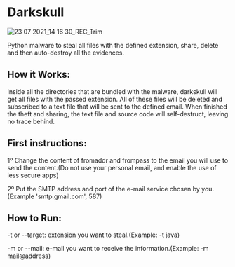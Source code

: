 # Darkskull

![23 07 2021_14 16 30_REC_Trim](https://user-images.githubusercontent.com/65406173/126818664-e8a439ed-33de-4e78-88e2-8eff28a1cd34.gif)

Python malware to steal all files with the defined extension, share, delete and then auto-destroy all the evidences.

## How it Works:
Inside all the directories that are bundled with the malware, darkskull will get all files with the passed extension. All of these files will be deleted and subscribed to a text file that will be sent to the defined email. When finished the theft and sharing, the text file and source code will self-destruct, leaving no trace behind.

## First instructions:
1º Change the content of fromaddr and frompass to the email you will use to send the content.(Do not use your personal email, and enable the use of less secure apps)

2º Put the SMTP address and port of the e-mail service chosen by you.(Example 'smtp.gmail.com', 587)
  
## How to Run:

-t or --target: extension you want to steal.(Example: -t java)

-m or --mail: e-mail you want to receive the information.(Example: -m mail@address)



